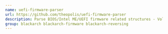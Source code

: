 ```yaml
---
name: uefi-firmware-parser
url: https://github.com/theopolis/uefi-firmware-parser
description: Parse BIOS/Intel ME/UEFI firmware related structures - Volumes, FileSystems, Files, etc.
group: blackarch blackarch-firmware blackarch-reversing
---
```

